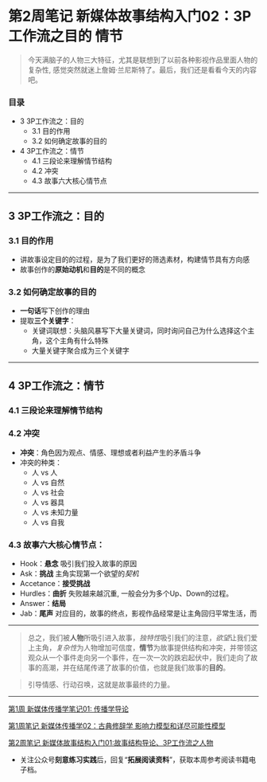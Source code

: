 # 第2周笔记 新媒体故事结构入门02：3P工作流之目的 情节

> 今天满脑子的人物三大特征，尤其是联想到了以前各种影视作品里面人物的复杂性, 感觉突然就迷上詹姆·兰尼斯特了。最后，我们还是看看今天的内容吧。

### 目录

* 3 3P工作流之：目的
    * 3.1 目的作用
    * 3.2 如何确定故事的目的
* 4 3P工作流之：情节
    * 4.1 三段论来理解情节结构
    * 4.2 冲突
    * 4.3 故事六大核心情节点


----


## 3  3P工作流之：目的

### 3.1 目的作用
* 讲故事设定目的的过程，是为了我们更好的筛选素材，构建情节具有方向感
* 故事创作的**原始动机**和**目的**是不同的概念

### 3.2 如何确定故事的目的
* **一句话**写下创作的理由
* 提取**三个关键字**：
    * 关键词联想：头脑风暴写下大量关键词，同时询问自己为什么选择这个主角，这个主角有什么特殊
    * 大量关键字聚合成为三个关键字


----


## 4  3P工作流之：情节

### 4.1 三段论来理解情节结构

### 4.2 冲突
* **冲突**：角色因为观点、情感、理想或者利益产生的矛盾斗争
* 冲突的种类：
    *  人 vs 人
    *  人 vs 自然
    *  人 vs 社会
    *  人 vs 器具
    *  人 vs 未知力量
    *  人 vs 自我

### 4.3 故事六大核心情节点：
* Hook：**悬念** 吸引我们投入故事的原因
* Ask：**挑战** 主角实现第一个欲望的*契机*
* Accetance：**接受挑战** 
* Hurdles：**曲折** 失败越来越沉重, 一般会分为多个Up、Down的过程。
* Answer：**结局**
* Jab：**尾声** 对应目的，故事的终点，影视作品经常是让主角回归平常生活，而


----


> 总之，我们被**人物**所吸引进入故事，*独特性*吸引我们的注意，*欲望*让我们爱上主角，*复杂性*为人物增加可信度，**情节**为故事提供结构和冲突，并带领这观众从一个事件走向另一个事件，在一次一次的跌宕起伏中，我们走向了故事的高潮，并在结尾传递了故事的价值，也就是我们故事的**目的**。


> 引导情感、行动召唤，这就是故事最终的力量。


----


[第1周 新媒体传播学笔记01: 传播学导论 ](https://mp.weixin.qq.com/s?__biz=MzI3OTI3ODUzMw==&mid=2247483684&idx=1&sn=5d49ec20e07adc5a8bd99113ea87d466&chksm=eb4b678edc3cee980e0e72131b05a8740ccd29a701dbc557ea84c05fb977c09097f2b0c8e332#rd)

[第1周笔记 新媒体传播学02：古典修辞学 影响力模型和详尽可能性模型](https://mp.weixin.qq.com/s?__biz=MzI3OTI3ODUzMw==&mid=2247483691&idx=1&sn=49ec643df5517d13acb3ed4a918389a9&chksm=eb4b6781dc3cee9713d3ca99f73cbf09e1c06a40e008b7d22792b611e030ff5ca414a1ca3cab#rd)

[第2周笔记 新媒体故事结构入门01:故事结构导论、3P工作流之人物](https://mp.weixin.qq.com/s?__biz=MzI3OTI3ODUzMw==&mid=2247483691&idx=1&sn=49ec643df5517d13acb3ed4a918389a9&chksm=eb4b6781dc3cee9713d3ca99f73cbf09e1c06a40e008b7d22792b611e030ff5ca414a1ca3cab#rd)

* 关注公众号**刻意练习实践**后，回复“**拓展阅读资料**”，获取本周参考阅读书籍电子档。